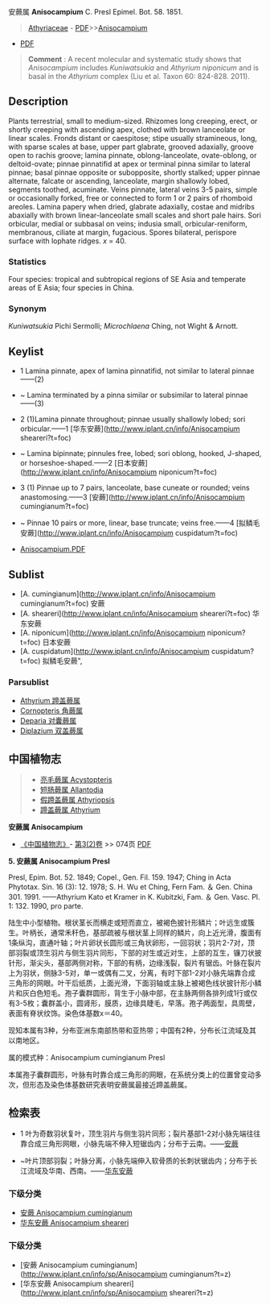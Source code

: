 安蕨属 **Anisocampium** C. Presl Epimel. Bot. 58. 1851.

> [Athyriaceae](http://www.iplant.cn/info/Athyriaceae?t=foc) - [PDF](http://www.iplant.cn/foc/pdf/Athyriaceae.pdf)>>[Anisocampium](http://www.iplant.cn/info/Anisocampium?t=foc)
 - [PDF](http://www.iplant.cn/foc/pdf/Anisocampium.pdf)


> **Comment** : 
> A recent molecular and systematic study shows that *Anisocampium* includes *Kuniwatsukia* and *Athyrium niponicum* and is basal in the *Athyrium* complex (Liu et al. Taxon 60: 824-828. 2011).

## Description

Plants terrestrial, small to medium-sized. Rhizomes long creeping, erect, or shortly creeping with ascending apex, clothed with brown lanceolate or linear scales. Fronds distant or caespitose; stipe usually stramineous, long, with sparse scales at base, upper part glabrate, grooved adaxially, groove open to rachis groove; lamina pinnate, oblong-lanceolate, ovate-oblong, or deltoid-ovate; pinnae pinnatifid at apex or terminal pinna similar to lateral pinnae; basal pinnae opposite or subopposite, shortly stalked; upper pinnae alternate, falcate or ascending, lanceolate, margin shallowly lobed, segments toothed, acuminate. Veins pinnate, lateral veins 3-5 pairs, simple or occasionally forked, free or connected to form 1 or 2 pairs of rhomboid areoles. Lamina papery when dried, glabrate adaxially, costae and midribs abaxially with brown linear-lanceolate small scales and short pale hairs. Sori orbicular, medial or subbasal on veins; indusia small, orbicular-reniform, membranous, ciliate at margin, fugacious. Spores bilateral, perispore surface with lophate ridges. *x* = 40.

### Statistics
Four species: tropical and subtropical regions of SE Asia and temperate areas of E Asia; four species in China.

### Synonym
*Kuniwatsukia* Pichi Sermolli; *Microchlaena* Ching, not Wight & Arnott.


## Keylist

* 1 Lamina pinnate, apex of lamina pinnatifid, not similar to lateral pinnae——(2)
* ~ Lamina terminated by a pinna similar or subsimilar to lateral pinnae——(3)

* 2 (1)Lamina pinnate throughout; pinnae usually shallowly lobed; sori orbicular.——1 [华东安蕨](http://www.iplant.cn/info/Anisocampium sheareri?t=foc)
* ~ Lamina bipinnate; pinnules free, lobed; sori oblong, hooked, J-shaped, or horseshoe-shaped.——2 [日本安蕨](http://www.iplant.cn/info/Anisocampium niponicum?t=foc)

* 3 (1) Pinnae up to 7 pairs, lanceolate, base cuneate or rounded; veins anastomosing.——3 [安蕨](http://www.iplant.cn/info/Anisocampium cumingianum?t=foc)
* ~ Pinnae 10 pairs or more, linear, base truncate; veins free.——4 [拟鳞毛安蕨](http://www.iplant.cn/info/Anisocampium cuspidatum?t=foc)


* [Anisocampium.PDF](http://www.iplant.cn/foc/pdf/Anisocampium.pdf)

## Sublist

* [A.  cumingianum](http://www.iplant.cn/info/Anisocampium cumingianum?t=foc)
 安蕨
* [A.  sheareri](http://www.iplant.cn/info/Anisocampium sheareri?t=foc)
 华东安蕨
* [A.  niponicum](http://www.iplant.cn/info/Anisocampium niponicum?t=foc)
 日本安蕨
* [A.  cuspidatum](http://www.iplant.cn/info/Anisocampium cuspidatum?t=foc) 拟鳞毛安蕨",

### Parsublist

* [Athyrium  蹄盖蕨属](http://www.iplant.cn/info/Athyrium?t=foc)
* [Cornopteris  角蕨属](http://www.iplant.cn/info/Cornopteris?t=foc)
* [Deparia  对囊蕨属](http://www.iplant.cn/info/Deparia?t=foc)
* [Diplazium  双盖蕨属](http://www.iplant.cn/info/Diplazium?t=foc)


## 中国植物志

> * [亮毛蕨属  Acystopteris](Acystopteris-亮毛蕨属.md)
> * [短肠蕨属  Allantodia](http://www.iplant.cn/info/Allantodia?t=z)
> * [假蹄盖蕨属  Athyriopsis](http://www.iplant.cn/info/Athyriopsis?t=z)
> * [蹄盖蕨属  Athyrium](Athyrium-蹄盖蕨属.md)


**安蕨属 Anisocampium**

* [《中国植物志》](http://www.iplant.cn/frps)- [第3(2)卷](http://www.iplant.cn/frps/vol/3(2)) >> 074页 [PDF](http://www.iplant.cn/frps/pdf/3(2)/074y.pdf)


**5. 安蕨属 Anisocampium Presl**

Presl, Epim. Bot. 52. 1849; Copel., Gen. Fil. 159. 1947; Ching in Acta Phytotax. Sin. 16 (3): 12. 1978; S. H. Wu et Ching, Fern Fam. ＆ Gen. China 301. 1991. ——Athyrium Kato et Kramer in K. Kubitzki, Fam. ＆ Gen. Vasc. Pl. 1: 132. 1990, pro parte.

陆生中小型植物。根状茎长而横走或短而直立，被褐色披针形鳞片；叶远生或簇生。叶柄长，通常禾秆色，基部疏被与根状茎上同样的鳞片，向上近光滑，腹面有1条纵沟，直通叶轴；叶片卵状长圆形或三角状卵形，一回羽状；羽片2-7对，顶部羽裂或顶生羽片与侧生羽片同形，下部的对生或近对生，上部的互生，镰刀状披针形，渐尖头，基部两侧对称，下部的有柄，边缘浅裂，裂片有锯齿。叶脉在裂片上为羽状，侧脉3-5对，单一或偶有二叉，分离，有时下部1-2对小脉先端靠合成三角形的网眼。叶干后纸质，上面光滑，下面羽轴或主脉上被褐色线状披针形小鳞片和灰白色短毛。孢子囊群圆形，背生于小脉中部，在主脉两侧各排列成1行或仅有3-5枚；囊群盖小，圆肾形，膜质，边缘具睫毛，早落。孢子两面型，具周壁，表面有脊状纹饰。染色体基数x＝40。

现知本属有3种，分布亚洲东南部热带和亚热带；中国有2种，分布长江流域及其以南地区。

属的模式种：Anisocampium cumingianum Presl

本属孢子囊群圆形，叶脉有时靠合成三角形的网眼，在系统分类上的位置曾变动多次，但形态及染色体基数研究表明安蕨属最接近蹄盖蕨属。

## 检索表

* 1 叶为奇数羽状复叶，顶生羽片与侧生羽片同形；裂片基部1-2对小脉先端往往靠合成三角形网眼，小脉先端不伸入短锯齿内；分布于云南。——[安蕨](Anisocampium-cumingianum-安蕨.md)

* ~叶片顶部羽裂；叶脉分离，小脉先端伸入软骨质的长刺状锯齿内；分布于长江流域及华南、西南。——[华东安蕨](Anisocampium-sheareri-华东安蕨.md)

### 下级分类
* [安蕨  Anisocampium cumingianum](Anisocampium-cumingianum-安蕨.md)
* [华东安蕨  Anisocampium sheareri](Anisocampium-sheareri-华东安蕨.md)

### 下级分类
* [安蕨  Anisocampium cumingianum](http://www.iplant.cn/info/sp/Anisocampium cumingianum?t=z)
* [华东安蕨  Anisocampium sheareri](http://www.iplant.cn/info/sp/Anisocampium sheareri?t=z)
